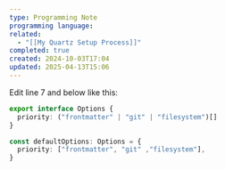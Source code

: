 ```yaml
---
type: Programming Note
programming language: 
related:
  - "[[My Quartz Setup Process]]"
completed: true
created: 2024-10-03T17:04
updated: 2025-04-13T15:06
---
```

Edit line 7 and below like this:
```ts
export interface Options {
  priority: ("frontmatter" | "git" | "filesystem")[]
}

const defaultOptions: Options = {
  priority: ["frontmatter", "git" ,"filesystem"],
}
```
